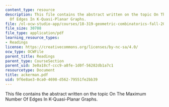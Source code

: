```yaml
---
content_type: resource
description: This file contains the abstract written on the topic On The Maximum Number
  Of Edges In K-Quasi-Planar Graphs.
file: /ol-ocw-studio-app/courses/18-319-geometric-combinatorics-fall-2005/9f6e8ae30ca04698d56279551fe2bb39_ackerman.pdf
file_size: 30708
file_type: application/pdf
learning_resource_types:
- Readings
license: https://creativecommons.org/licenses/by-nc-sa/4.0/
ocw_type: OCWFile
parent_title: Readings
parent_type: CourseSection
parent_uid: 3e0a18cf-ccc9-a8fe-1d0f-56282db1a7c1
resourcetype: Document
title: ackerman.pdf
uid: 9f6e8ae3-0ca0-4698-d562-79551fe2bb39
---
```

This file contains the abstract written on the topic On The Maximum Number Of Edges In K-Quasi-Planar Graphs.